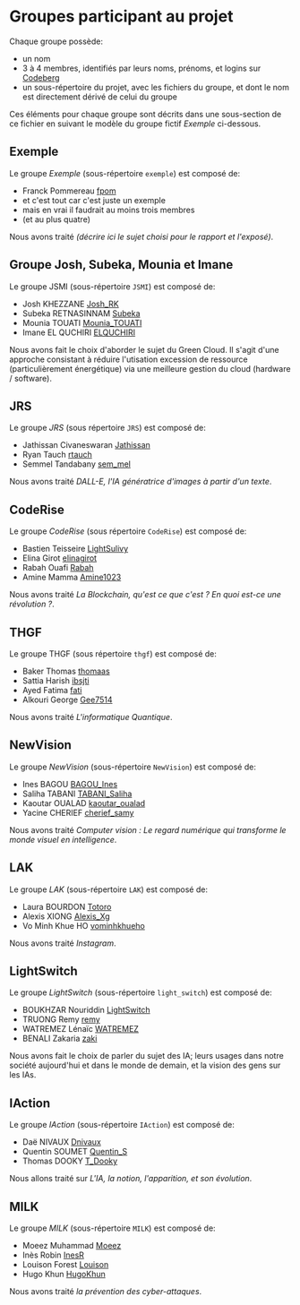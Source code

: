 # Groupes participant au projet

Chaque groupe possède:

 * un nom
 * 3 à 4 membres, identifiés par leurs noms, prénoms, et logins sur [Codeberg](https://codeberg.org)
 * un sous-répertoire du projet, avec les fichiers du groupe, et dont le nom est directement dérivé de celui du groupe

Ces éléments pour chaque groupe sont décrits dans une sous-section de ce fichier en suivant le modèle du groupe fictif _Exemple_ ci-dessous.

## Exemple

Le groupe _Exemple_ (sous-répertoire `exemple`) est composé de:

 * Franck Pommereau [fpom](https://codeberg.org/fpom)
 * et c'est tout car c'est juste un exemple
 * mais en vrai il faudrait au moins trois membres
 * (et au plus quatre)

Nous avons traité _(décrire ici le sujet choisi pour le rapport et l'exposé)_.

## Groupe Josh, Subeka, Mounia et Imane

Le groupe JSMI (sous-répertoire `JSMI`) est composé de:

 * Josh KHEZZANE [Josh_RK](https://codeberg.org/Josh_RK)
 * Subeka RETNASINNAM [Subeka](https://codeberg.org/Subeka)
 * Mounia TOUATI [Mounia_TOUATI](https://codeberg.org/Mounia_Touati)
 * Imane EL QUCHIRI [ELQUCHIRI](https://codeberg.org/ELQUCHIRI)

Nous avons fait le choix d'aborder le sujet du Green Cloud. 
Il s'agit d'une approche consistant à réduire l'utisation excession de ressource (particulièrement énergétique) via une meilleure gestion du cloud (hardware / software).

## JRS

Le groupe _JRS_ (sous répertoire `JRS`) est composé de:

 * Jathissan Civaneswaran [Jathissan](https://codeberg.org/Jathissan)
 * Ryan Tauch [rtauch](https://codeberg.org/rtauch)
 * Semmel Tandabany [sem_mel](https://codeberg.org/sem_mel)

 Nous avons traité _DALL-E, l'IA génératrice d'images à partir d'un texte_.

## CodeRise

Le groupe _CodeRise_ (sous répertoire `CodeRise`) est composé de:

 * Bastien Teisseire [LightSulivy](https://codeberg.org/LightSulivy)
 * Elina Girot [elinagirot](https://codeberg.org/elinagirot)
 * Rabah Ouafi [Rabah](https://codeberg.org/Rabah)
 * Amine Mamma [Amine1023](https://codeberg.org/Amine1023)

Nous avons traité _La Blockchain, qu'est ce que c'est ? En quoi est-ce une révolution ?_.

## THGF

Le groupe THGF (sous répertoire `thgf`) est composé de:

 * Baker Thomas [thomaas](https://codeberg.org/thomaas)
 * Sattia Harish [ibsjti](https://codeberg.org/ibsjti)
 * Ayed Fatima [fati](https://codeberg.org/fati)
 * Alkouri George [Gee7514](https://codeberg.org/Gee7514)
 
 Nous avons traité _L'informatique Quantique_.

## NewVision

Le groupe _NewVision_ (sous-répertoire `NewVision`) est composé de:

 * Ines BAGOU [BAGOU_Ines](https://codeberg.org/BAGOU_Ines)
 * Saliha TABANI [TABANI_Saliha](https://codeberg.org/TABANI_Saliha)
 * Kaoutar OUALAD [kaoutar_oualad](https://codeberg.org/kaoutar_oualad)
 * Yacine CHERIEF [cherief_samy](https://codeberg.org/cherief_samy)

Nous avons traité _Computer vision : Le regard numérique qui transforme le monde visuel en intelligence_.

## LAK

Le groupe _LAK_ (sous-répertoire `LAK`) est composé de:

 * Laura BOURDON [Totoro](https://codeberg.org/Totoro)
 * Alexis XIONG [Alexis_Xg](https://codeberg.org/Alexis_Xg)
 * Vo Minh Khue HO [vominhkhueho](https://codeberg.org/vominhkhueho)

Nous avons traité _Instagram_.

## LightSwitch

Le groupe _LightSwitch_ (sous-répertoire `light_switch`) est composé de:

* BOUKHZAR Nouriddin [LightSwitch](https://codeberg.org/LightSwitch)
* TRUONG Remy [remy](https://codeberg.org/remy)
* WATREMEZ Lénaïc [WATREMEZ](https://codeberg.org/WATREMEZ)
* BENALI Zakaria [zaki](https://codeberg.org/zaki)

Nous avons fait le choix de parler du sujet des IA; leurs usages dans notre société aujourd'hui et dans le monde de demain, et la vision des gens sur les IAs.

## IAction

Le groupe _IAction_ (sous-répertoire `IAction`) est composé de:

* Daë NIVAUX [Dnivaux](https://codeberg.org/Dnivaux)
* Quentin SOUMET [Quentin_S](https://codeberg.org/Quentin_S)
* Thomas DOOKY [T_Dooky](https://codeberg.org/T_Dooky)

Nous allons traité sur _L'IA, la notion, l'apparition, et son évolution_.

## MILK

Le groupe _MILK_ (sous-répertoire `MILK`) est composé de:

* Moeez Muhammad [Moeez](https://codeberg.org/Moeez)
* Inès Robin [InesR](https://codeberg.org/InesR)
* Louison Forest [Louison](https://codeberg.org/Louison)
* Hugo Khun [HugoKhun](https://codeberg.org/HugoKhun)

Nous avons traité _la prévention des cyber-attaques_.
